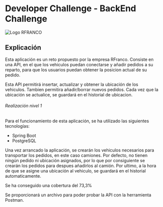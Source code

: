 Developer Challenge - BackEnd Challenge
====================================

![Logo RFRANCO](https://rfrancodigital.com/wp-content/uploads/2018/01/R-Franco-Digital-logo-web.jpg) 

## Explicación
Esta aplicación es un reto propuesto por la empresa RFranco. Consiste en una API, en el que los vehiculos puedan conectarse y añadir pedidos a su reparto, para que los usuarios puedan obtener la posicion actual de su pedido.

Esta API permitirá insertar, actualizar y obtener la ubicación de los vehiculos. Tambien permitira añadir/borrar nuevos pedidos. Cada vez que la ubicación se actualice, se guardará en el historial de ubicacion.

###### Realización nivel 1
Para el funcionamiento de esta aplicación, se ha utilizado las siguientes tecnologías:
- Spring Boot
- PostgreSQL

Una vez arrancado la aplicación, se crearán los vehiculos necesarios para transportar los pedidos, en este caso camiones. Por defecto, no tienen ningún pedido ni ubicación asignados, por lo que por consiguiente se crearán los pedidos para despues añadirlos al camión. Por ultimo, a la hora de que se asigne una ubicación al vehiculo, se guardará en el historial automaticamente.

Se ha conseguido una cobertura del 73,3%

Se proporcionará un archivo para poder probar la API con la herramienta Postman.
